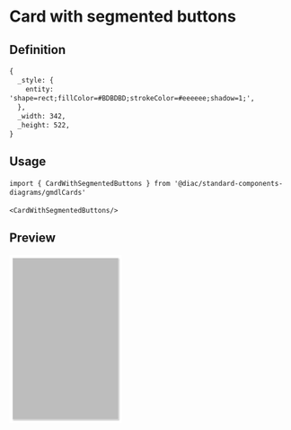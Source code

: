 # Card with segmented buttons

## Definition

```
{
  _style: { 
    entity: 'shape=rect;fillColor=#BDBDBD;strokeColor=#eeeeee;shadow=1;',
  },
  _width: 342,
  _height: 522,
}
```

## Usage

```
import { CardWithSegmentedButtons } from '@diac/standard-components-diagrams/gmdlCards'

<CardWithSegmentedButtons/>
```

## Preview

<img src="./card-with-segmented-buttons.png" width="200"/>
